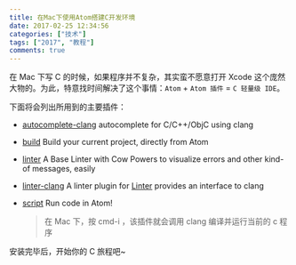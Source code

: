 ```yaml
---
title: 在Mac下使用Atom搭建C开发环境
date: 2017-02-25 12:34:56
categories: ["技术"]
tags: ["2017", "教程"]
comments: true
---
```


在 Mac 下写 C 的时候，如果程序并不复杂，其实蛮不愿意打开 Xcode 这个庞然大物的。为此，特意找时间解决了这个事情：`Atom` + `Atom 插件` = `C 轻量级 IDE`。

下面将会列出所用到的主要插件：

- [autocomplete-clang](https://atom.io/packages/autocomplete-clang) 
  autocomplete for C/C++/ObjC using clang

- [build](https://atom.io/packages/build)
  Build your current project, directly from Atom

- [linter](https://atom.io/packages/linter)
  A Base Linter with Cow Powers to visualize errors and other kind-of messages, easily

- [linter-clang](https://atom.io/packages/linter-clang)
 A linter plugin for [Linter](https://atom.io/packages/linter) provides an interface to clang

- [script](https://atom.io/packages/script)
  Run code in Atom!
  > 在 Mac 下，按 cmd-i ，该插件就会调用 clang 编译并运行当前的 c 程序

安装完毕后，开始你的 C 旅程吧~

